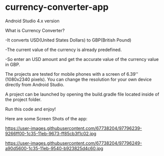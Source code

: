 # currency-converter-app
Android Studio 4.x version

What is Currency Converter?

-It converts USD(United States Dollars) to GBP(British Pound)

-The current value of the currency is already predefined.

-So enter an USD amount and get the accurate value of the currency value in GBP.

The projects are tested for mobile phones with a screen of 6.39'' (1080x2340 pixels). You can change the resolution for your own device directly from Android Studio.

A project can be launched by opening the build.gradle file located inside of the project folder.

Run this code and enjoy!

Here are some Screen Shots of the app:

https://user-images.githubusercontent.com/67738204/97796239-9266ff00-1c35-11eb-9673-ff85cb3f1c02.jpg

https://user-images.githubusercontent.com/67738204/97796249-a90d5600-1c35-11eb-9540-b923825d4c60.jpg
